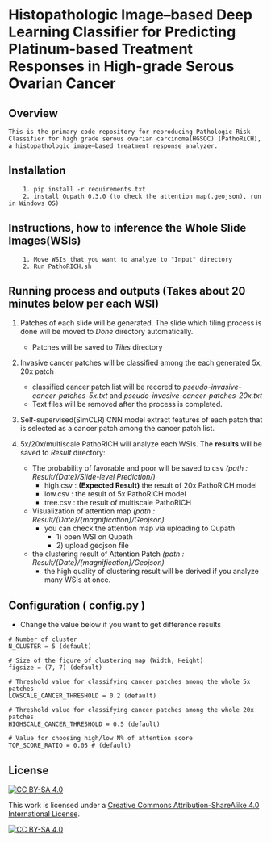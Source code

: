 # Histopathologic Image–based Deep Learning Classifier for Predicting Platinum-based Treatment Responses in High-grade Serous Ovarian Cancer

## Overview
```
This is the primary code repository for reproducing Pathologic Risk Classifier for high grade serous ovarian carcinoma(HGSOC) (PathoRiCH), a histopathologic image–based treatment response analyzer.
```

## Installation
```
    1. pip install -r requirements.txt
    2. install Qupath 0.3.0 (to check the attention map(.geojson), run in Windows OS)
```

## Instructions, how to inference the Whole Slide Images(WSIs)
```
    1. Move WSIs that you want to analyze to "Input" directory
    2. Run PathoRICH.sh
```


## Running process and outputs (Takes about 20 minutes below per each WSI)
1. Patches of each slide will be generated. The slide which tiling process is done will be moved to *Done* directory automatically.
    - Patches will be saved to *Tiles* directory
    
2. Invasive cancer patches will be classified among the each generated 5x, 20x patch
    - classified cancer patch list will be recored to *pseudo-invasive-cancer-patches-5x.txt* and *pseudo-invasive-cancer-patches-20x.txt*
    - Text files will be removed after the process is completed.

3. Self-supervised(SimCLR) CNN model extract features of each patch that is selected as a cancer patch among the cancer patch list.

4. 5x/20x/multiscale PathoRICH will analyze each WSIs. The **results** will be saved to *Result* directory:
    - The probability of favorable and poor will be saved to csv *(path : Result/{Date}/Slide-level Prediction/)*
        - high.csv : **(Expected Result)** the result of 20x PathoRICH model
        - low.csv : the result of 5x PathoRICH model
        - tree.csv : the result of multiscale PathoRICH
    - Visualization of attention map *(path : Result/{Date}/{magnification}/Geojson)*
        - you can check the attention map via uploading to Qupath
            - 1\) open WSI on Qupath
            - 2\) upload geojson file
    - the clustering result of Attention Patch *(path : Result/{Date}/{magnification}/Geojson)*
        - the high quality of clustering result will be derived if you analyze many WSIs at once.


## Configuration ( config.py )
- Change the value below if you want to get difference results
```
# Number of cluster
N_CLUSTER = 5 (default)

# Size of the figure of clustering map (Width, Height)
figsize = (7, 7) (default)

# Threshold value for classifying cancer patches among the whole 5x patches
LOWSCALE_CANCER_THRESHOLD = 0.2 (default)

# Threshold value for classifying cancer patches among the whole 20x patches
HIGHSCALE_CANCER_THRESHOLD = 0.5 (default)

# Value for choosing high/low N% of attention score
TOP_SCORE_RATIO = 0.05 # (default)
```

## License

[![CC BY-SA 4.0][cc-by-sa-shield]][cc-by-sa]

This work is licensed under a
[Creative Commons Attribution-ShareAlike 4.0 International License][cc-by-sa].

[![CC BY-SA 4.0][cc-by-sa-image]][cc-by-sa]

[cc-by-sa]: http://creativecommons.org/licenses/by-sa/4.0/
[cc-by-sa-image]: https://licensebuttons.net/l/by-sa/4.0/88x31.png
[cc-by-sa-shield]: https://img.shields.io/badge/License-CC%20BY--SA%204.0-lightgrey.svg